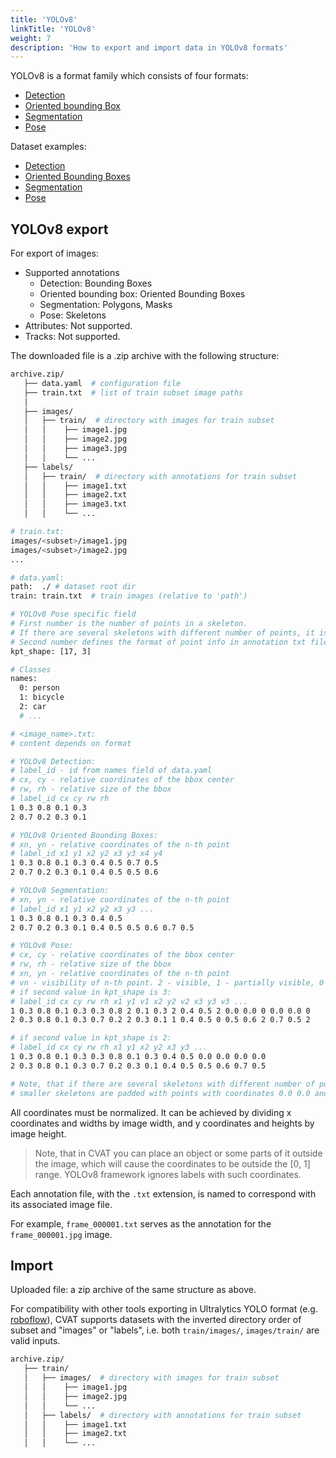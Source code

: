 ```yaml
---
title: 'YOLOv8'
linkTitle: 'YOLOv8'
weight: 7
description: 'How to export and import data in YOLOv8 formats'
---
```


YOLOv8 is a format family which consists of four formats:
- [Detection](https://docs.ultralytics.com/datasets/detect/)
- [Oriented bounding Box](https://docs.ultralytics.com/datasets/obb/)
- [Segmentation](https://docs.ultralytics.com/datasets/segment/)
- [Pose](https://docs.ultralytics.com/datasets/pose/)

Dataset examples:
- [Detection](https://github.com/cvat-ai/datumaro/tree/develop/tests/assets/yolo_dataset/yolov8_detection)
- [Oriented Bounding Boxes](https://github.com/cvat-ai/datumaro/tree/develop/tests/assets/yolo_dataset/yolov8_oriented_boxes)
- [Segmentation](https://github.com/cvat-ai/datumaro/tree/develop/tests/assets/yolo_dataset/yolov8_segmentation)
- [Pose](https://github.com/cvat-ai/datumaro/tree/develop/tests/assets/yolo_dataset/yolov8_pose)


## YOLOv8 export

For export of images:

- Supported annotations
  - Detection: Bounding Boxes
  - Oriented bounding box: Oriented Bounding Boxes
  - Segmentation: Polygons, Masks
  - Pose: Skeletons
- Attributes: Not supported.
- Tracks: Not supported.

The downloaded file is a .zip archive with the following structure:

```bash
archive.zip/
   ├── data.yaml  # configuration file
   ├── train.txt  # list of train subset image paths
   │
   ├── images/
   │   ├── train/  # directory with images for train subset
   │   │    ├── image1.jpg
   │   │    ├── image2.jpg
   │   │    ├── image3.jpg
   │   │    └── ...
   ├── labels/
   │   ├── train/  # directory with annotations for train subset
   │   │    ├── image1.txt
   │   │    ├── image2.txt
   │   │    ├── image3.txt
   │   │    └── ...

# train.txt:
images/<subset>/image1.jpg
images/<subset>/image2.jpg
...

# data.yaml:
path:  ./ # dataset root dir
train: train.txt  # train images (relative to 'path')

# YOLOv8 Pose specific field
# First number is the number of points in a skeleton.
# If there are several skeletons with different number of points, it is the greatest number of points
# Second number defines the format of point info in annotation txt files
kpt_shape: [17, 3]

# Classes
names:
  0: person
  1: bicycle
  2: car
  # ...

# <image_name>.txt:
# content depends on format

# YOLOv8 Detection:
# label_id - id from names field of data.yaml
# cx, cy - relative coordinates of the bbox center
# rw, rh - relative size of the bbox
# label_id cx cy rw rh
1 0.3 0.8 0.1 0.3
2 0.7 0.2 0.3 0.1

# YOLOv8 Oriented Bounding Boxes:
# xn, yn - relative coordinates of the n-th point
# label_id x1 y1 x2 y2 x3 y3 x4 y4
1 0.3 0.8 0.1 0.3 0.4 0.5 0.7 0.5
2 0.7 0.2 0.3 0.1 0.4 0.5 0.5 0.6

# YOLOv8 Segmentation:
# xn, yn - relative coordinates of the n-th point
# label_id x1 y1 x2 y2 x3 y3 ...
1 0.3 0.8 0.1 0.3 0.4 0.5
2 0.7 0.2 0.3 0.1 0.4 0.5 0.5 0.6 0.7 0.5

# YOLOv8 Pose:
# cx, cy - relative coordinates of the bbox center
# rw, rh - relative size of the bbox
# xn, yn - relative coordinates of the n-th point
# vn - visibility of n-th point. 2 - visible, 1 - partially visible, 0 - not visible
# if second value in kpt_shape is 3:
# label_id cx cy rw rh x1 y1 v1 x2 y2 v2 x3 y3 v3 ...
1 0.3 0.8 0.1 0.3 0.3 0.8 2 0.1 0.3 2 0.4 0.5 2 0.0 0.0 0 0.0 0.0 0
2 0.3 0.8 0.1 0.3 0.7 0.2 2 0.3 0.1 1 0.4 0.5 0 0.5 0.6 2 0.7 0.5 2

# if second value in kpt_shape is 2:
# label_id cx cy rw rh x1 y1 x2 y2 x3 y3 ...
1 0.3 0.8 0.1 0.3 0.3 0.8 0.1 0.3 0.4 0.5 0.0 0.0 0.0 0.0
2 0.3 0.8 0.1 0.3 0.7 0.2 0.3 0.1 0.4 0.5 0.5 0.6 0.7 0.5

# Note, that if there are several skeletons with different number of points,
# smaller skeletons are padded with points with coordinates 0.0 0.0 and visibility = 0
```

All coordinates must be normalized.
It can be achieved by dividing x coordinates and widths by image width,
and y coordinates and heights by image height.
> Note, that in CVAT you can place an object or some parts of it outside the image,
> which will cause the coordinates to be outside the \[0, 1\] range.
> YOLOv8 framework ignores labels with such coordinates.

Each annotation file, with the `.txt` extension,
is named to correspond with its associated image file.

For example, `frame_000001.txt` serves as the annotation for the
`frame_000001.jpg` image.

## Import

Uploaded file: a zip archive of the same structure as above.

For compatibility with other tools exporting in Ultralytics YOLO format 
(e.g. [roboflow](https://roboflow.com/formats/yolov8-pytorch-txt)),
CVAT supports datasets with the inverted directory order of subset and "images" or "labels",
i.e. both `train/images/`, `images/train/` are valid inputs.
```bash
archive.zip/
   ├── train/
   │   ├── images/  # directory with images for train subset
   │   │    ├── image1.jpg
   │   │    ├── image2.jpg
   │   │    └── ...
   │   ├── labels/  # directory with annotations for train subset
   │   │    ├── image1.txt
   │   │    ├── image2.txt
   │   │    └── ...
```
